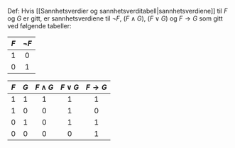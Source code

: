 Def:
Hvis [[Sannhetsverdier og sannhetsverditabell|sannhetsverdiene]] til $F$ og $G$ er gitt, er sannhetsverdiene til $\neg F$, $(F\wedge G)$, $(F\vee G)$ og $F\rightarrow G$ som gitt ved følgende tabeller:

| $F$ | $\neg F$ |
| :---: | :---: |
| $1$   | $0$   |
| $0$   | $1$   |

| $F$ | $G$ | $F\wedge G$ | $F\vee G$ |  $F\rightarrow G$   |
|:---:|:---:|:-----------:|:---------:| :---: |
| $1$ | $1$ |     $1$     |    $1$    |  $1$   |
| $1$ | $0$ |     $0$     |    $1$    |  $0$   |
| $0$ | $1$ |     $0$     |    $1$    |  $1$   | 
| $0$ | $0$ |     $0$     |    $0$    |  $1$   |

